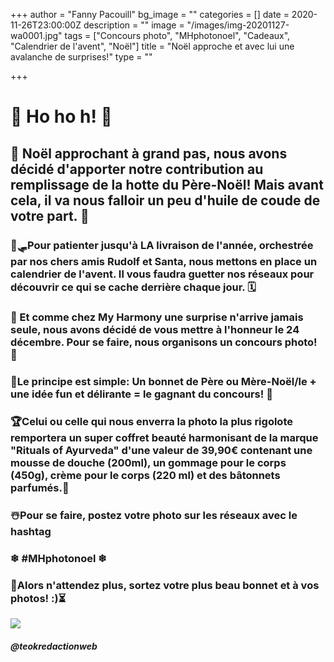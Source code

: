 +++
author = "Fanny Pacouill"
bg_image = ""
categories = []
date = 2020-11-26T23:00:00Z
description = ""
image = "/images/img-20201127-wa0001.jpg"
tags = ["Concours photo", "MHphotonoel", "Cadeaux", "Calendrier de l'avent", "Noël"]
title = "Noël approche et avec lui une avalanche de surprises!"
type = ""

+++
# 🤶 Ho ho h! 🎅

## 🧣 Noël approchant à grand pas, nous avons décidé d'apporter notre contribution au remplissage de la hotte du Père-Noël! Mais avant cela, il va nous falloir un peu d'huile de coude de votre part. 🧤

### 🦌🛷Pour patienter jusqu'à LA livraison de l'année, orchestrée par nos chers amis Rudolf et Santa, nous mettons en place un calendrier de l'avent. Il vous faudra guetter nos réseaux pour découvrir ce qui se cache derrière chaque jour. 🗓

### 🎁 Et comme chez My Harmony une surprise n'arrive jamais seule, nous avons décidé de vous mettre à l'honneur le 24 décembre. Pour se faire, nous organisons un concours photo! 📸

### **🎄Le principe est simple: Un bonnet de Père ou Mère-Noël/le + une idée fun et délirante = le gagnant du concours! 🥇**

### 🏆Celui ou celle qui nous enverra la photo la plus rigolote remportera un super coffret beauté harmonisant de la marque "Rituals of Ayurveda" d'une valeur de 39,90€ contenant une mousse de douche (200ml), un gommage pour le corps (450g), crème pour le corps (220 ml) et des bâtonnets parfumés.🧴

### ☃️Pour se faire, postez votre photo sur les réseaux avec le hashtag

### ❄ #MHphotonoel ❄

### 🚦Alors n'attendez plus, sortez votre plus beau bonnet et à vos photos! :)⏳

![](/images/img-20201127-wa0005.jpg)

##### _@teokredactionweb_